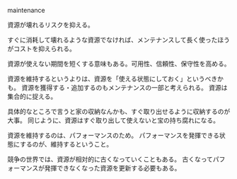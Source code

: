 maintenance

資源が壊れるリスクを抑える。

すぐに消耗して壊れるような資源でなければ、メンテナンスして長く使ったほうがコストを抑えられる。

資源が使えない期間を短くする意味もある。可用性、信頼性、保守性を高める。

資源を維持するというよりは、資源を「使える状態にしておく」というべきかも。
資源を獲得する・追加するのもメンテナンスの一部と考えられる。
資源は集合的に捉える。

具体的なところで言うと家の収納なんかも、すぐ取り出せるように収納するのが大事。
同じように、資源はすぐ取り出して使えないと宝の持ち腐れになる。

資源を維持するのは、パフォーマンスのため。
パフォーマンスを発揮できる状態にするのが、維持するということ。

競争の世界では、資源が相対的に古くなっていくこともある。
古くなってパフォーマンスが発揮できなくなった資源を更新する必要もある。
